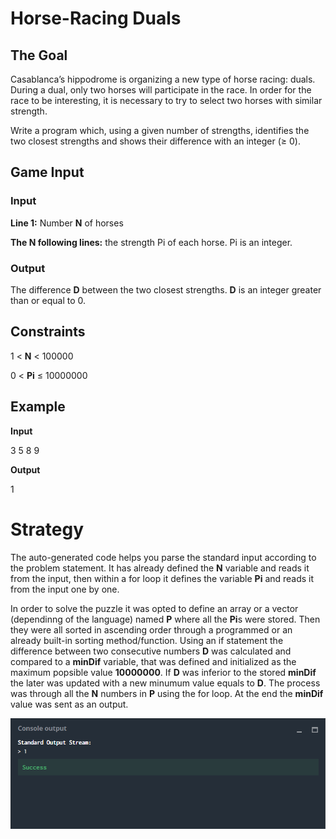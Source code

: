 # Horse-Racing Duals

## The Goal

Casablanca’s hippodrome is organizing a new type of horse racing: duals. During a dual, only two horses will participate in the race. In order for the race to be interesting, it is necessary to try to select two horses with similar strength.

Write a program which, using a given number of strengths, identifies the two closest strengths and shows their difference with an integer (≥ 0).

## Game Input

### Input

**Line 1:** Number **N** of horses

**The N following lines:** the strength Pi of each horse. Pi is an integer.

### Output

The difference **D** between the two closest strengths. **D** is an integer greater than or equal to 0.

## Constraints

1 < **N**  < 100000

0 < **Pi** ≤ 10000000

## Example

**Input** 

3
5
8
9

**Output**

1

# Strategy

The auto-generated code helps you parse the standard input according to the problem statement. It has already defined the **N** variable and reads it from the input, then within a for loop it defines the variable **Pi** and reads it from the input one by one.

In order to solve the puzzle it was opted to define an array or a vector (dependinng of the language) named **P** where all the **Pi**s were stored. Then they were all sorted in ascending order through a programmed or an already built-in sorting method/function. Using an if statement the difference between two consecutive numbers **D** was calculated and compared to a **minDif** variable, that was defined and initialized as the maximum popsible value **10000000**. If **D** was inferior to the stored **minDif** the later was updated with a new minumum value equals to **D**. The process was through all the **N** numbers in **P** using the for loop. At the end the **minDif** value was sent as an output.

![](horse-racing_duals_co.png)
